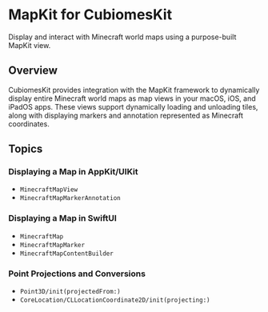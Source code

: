 # MapKit for CubiomesKit

Display and interact with Minecraft world maps using a purpose-built
MapKit view.

## Overview

CubiomesKit provides integration with the MapKit framework to dynamically
display entire Minecraft world maps as map views in your macOS, iOS, and
iPadOS apps. These views support dynamically loading and unloading tiles,
along with displaying markers and annotation represented as Minecraft
coordinates.

## Topics

### Displaying a Map in AppKit/UIKit

- ``MinecraftMapView``
- ``MinecraftMapMarkerAnnotation``

### Displaying a Map in SwiftUI

- ``MinecraftMap``
- ``MinecraftMapMarker``
- ``MinecraftMapContentBuilder``

### Point Projections and Conversions

- ``Point3D/init(projectedFrom:)``
- ``CoreLocation/CLLocationCoordinate2D/init(projecting:)``

